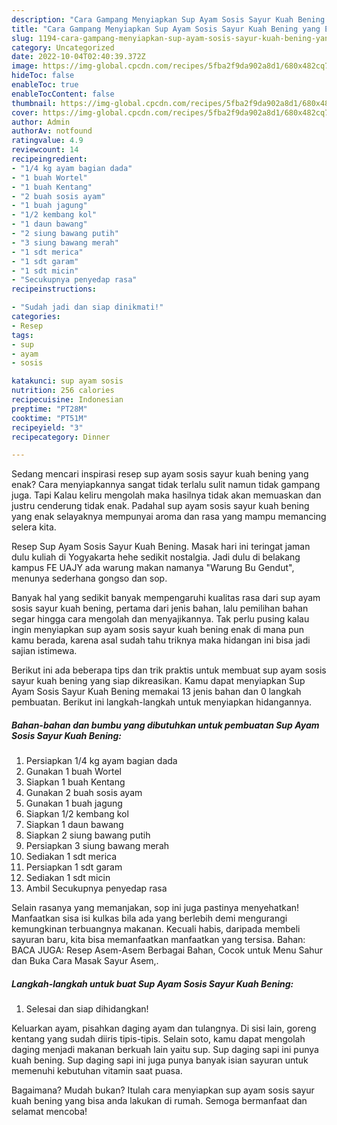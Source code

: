 ```yaml
---
description: "Cara Gampang Menyiapkan Sup Ayam Sosis Sayur Kuah Bening yang Enak, Buat Buka Puasa Bisa Manjain Lidah"
title: "Cara Gampang Menyiapkan Sup Ayam Sosis Sayur Kuah Bening yang Enak, Buat Buka Puasa Bisa Manjain Lidah"
slug: 1194-cara-gampang-menyiapkan-sup-ayam-sosis-sayur-kuah-bening-yang-enak-buat-buka-puasa-bisa-manjain-lidah
category: Uncategorized
date: 2022-10-04T02:40:39.372Z
image: https://img-global.cpcdn.com/recipes/5fba2f9da902a8d1/680x482cq70/sup-ayam-sosis-sayur-kuah-bening-foto-resep-utama.jpg
hideToc: false
enableToc: true
enableTocContent: false
thumbnail: https://img-global.cpcdn.com/recipes/5fba2f9da902a8d1/680x482cq70/sup-ayam-sosis-sayur-kuah-bening-foto-resep-utama.jpg
cover: https://img-global.cpcdn.com/recipes/5fba2f9da902a8d1/680x482cq70/sup-ayam-sosis-sayur-kuah-bening-foto-resep-utama.jpg
author: Admin
authorAv: notfound
ratingvalue: 4.9
reviewcount: 14
recipeingredient:
- "1/4 kg ayam bagian dada"
- "1 buah Wortel"
- "1 buah Kentang"
- "2 buah sosis ayam"
- "1 buah jagung"
- "1/2 kembang kol"
- "1 daun bawang"
- "2 siung bawang putih"
- "3 siung bawang merah"
- "1 sdt merica"
- "1 sdt garam"
- "1 sdt micin"
- "Secukupnya penyedap rasa"
recipeinstructions:

- "Sudah jadi dan siap dinikmati!"
categories:
- Resep
tags:
- sup
- ayam
- sosis

katakunci: sup ayam sosis 
nutrition: 256 calories
recipecuisine: Indonesian
preptime: "PT28M"
cooktime: "PT51M"
recipeyield: "3"
recipecategory: Dinner

---
```



Sedang mencari inspirasi resep sup ayam sosis sayur kuah bening yang enak? Cara menyiapkannya sangat tidak terlalu sulit namun tidak gampang juga. Tapi Kalau keliru mengolah maka hasilnya tidak akan memuaskan dan justru cenderung tidak enak. Padahal sup ayam sosis sayur kuah bening yang enak selayaknya mempunyai aroma dan rasa yang mampu memancing selera kita.


Resep Sup Ayam Sosis Sayur Kuah Bening. Masak hari ini teringat jaman dulu kuliah di Yogyakarta hehe sedikit nostalgia. Jadi dulu di belakang kampus FE UAJY ada warung makan namanya &#34;Warung Bu Gendut&#34;, menunya sederhana gongso dan sop.

Banyak hal yang sedikit banyak mempengaruhi kualitas rasa dari sup ayam sosis sayur kuah bening, pertama dari jenis bahan, lalu pemilihan bahan segar hingga cara mengolah dan menyajikannya. Tak perlu pusing kalau ingin menyiapkan sup ayam sosis sayur kuah bening enak di mana pun kamu berada, karena asal sudah tahu triknya maka hidangan ini bisa jadi sajian istimewa.


Berikut ini ada beberapa tips dan trik praktis untuk membuat sup ayam sosis sayur kuah bening yang siap dikreasikan. Kamu dapat menyiapkan Sup Ayam Sosis Sayur Kuah Bening memakai 13 jenis bahan dan 0 langkah pembuatan. Berikut ini langkah-langkah untuk menyiapkan hidangannya.

<!--inarticleads1-->

##### Bahan-bahan dan bumbu yang dibutuhkan untuk pembuatan Sup Ayam Sosis Sayur Kuah Bening:

1. Persiapkan 1/4 kg ayam bagian dada
1. Gunakan 1 buah Wortel
1. Siapkan 1 buah Kentang
1. Gunakan 2 buah sosis ayam
1. Gunakan 1 buah jagung
1. Siapkan 1/2 kembang kol
1. Siapkan 1 daun bawang
1. Siapkan 2 siung bawang putih
1. Persiapkan 3 siung bawang merah
1. Sediakan 1 sdt merica
1. Persiapkan 1 sdt garam
1. Sediakan 1 sdt micin
1. Ambil Secukupnya penyedap rasa


Selain rasanya yang memanjakan, sop ini juga pastinya menyehatkan! Manfaatkan sisa isi kulkas bila ada yang berlebih demi mengurangi kemungkinan terbuangnya makanan. Kecuali habis, daripada membeli sayuran baru, kita bisa memanfaatkan manfaatkan yang tersisa. Bahan: BACA JUGA: Resep Asem-Asem Berbagai Bahan, Cocok untuk Menu Sahur dan Buka Cara Masak Sayur Asem,. 

<!--inarticleads2-->

##### Langkah-langkah untuk buat Sup Ayam Sosis Sayur Kuah Bening:


1. Selesai dan siap dihidangkan!

Keluarkan ayam, pisahkan daging ayam dan tulangnya. Di sisi lain, goreng kentang yang sudah diiris tipis-tipis. Selain soto, kamu dapat mengolah daging menjadi makanan berkuah lain yaitu sup. Sup daging sapi ini punya kuah bening. Sup daging sapi ini juga punya banyak isian sayuran untuk memenuhi kebutuhan vitamin saat puasa. 

Bagaimana? Mudah bukan? Itulah cara menyiapkan sup ayam sosis sayur kuah bening yang bisa anda lakukan di rumah. Semoga bermanfaat dan selamat mencoba!
